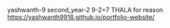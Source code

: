 yashwanth-9 second_year-2 9-2=7 THALA for reason
https://yashwanth9918.github.io/portfolio-website/
